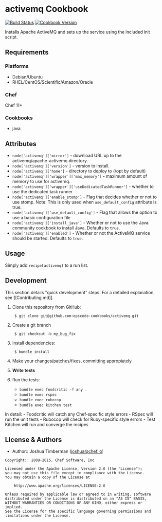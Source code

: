 activemq Cookbook
=================

[![Build Status](https://travis-ci.org/opscode-cookbooks/activemq.svg?branch=master)](https://travis-ci.org/opscode-cookbooks/activemq)
[![Cookbook Version](https://img.shields.io/cookbook/v/activemq.svg)](https://supermarket.chef.io/cookbooks/activemq)

Installs Apache ActiveMQ and sets up the service using the included init script.


Requirements
------------
### Platforms
- Debian/Ubuntu
- RHEL/CentOS/Scientific/Amazon/Oracle

### Chef
Chef 11+

### Cookbooks
- java


Attributes
----------
- `node['activemq']['mirror']` - download URL up to the activemq/apache-activemq directory.
- `node['activemq']['version']` - version to install.
- `node['activemq']['home']` - directory to deploy to (/opt by default)
- `node['activemq']['wrapper']['max_memory']` - maximum amount of memory to use for activemq.
- `node['activemq']['wrapper']['useDedicatedTaskRunner']` - whether to use the dedicated task runner
- `node['activemq']['enable_stomp']` - Flag that decides whether or not to use stomp. Note: This is
only used when `use_default_config` attribute is true.
- `node['activemq']['use_default_config']` - Flag that allows the option to use a basic configuration file
- `node['activemq']['install_java']` - Whether or not to use the Java community cookbook to install Java. Defaults to `true`.
- `node['activemq']['enabled']` - Whether or not the ActiveMQ service should be started.  Defaults to `true`.


Usage
-----
Simply add `recipe[activemq]` to a run list.


Development
-----------
This section details "quick development" steps. For a detailed explanation, see [[Contributing.md]].

1. Clone this repository from GitHub:

        $ git clone git@github.com:opscode-cookbooks/activemq.git

2. Create a git branch

        $ git checkout -b my_bug_fix

3. Install dependencies:

        $ bundle install

4. Make your changes/patches/fixes, committing appropiately
5. **Write tests**
6. Run the tests:
    - `bundle exec foodcritic -f any .`
    - `bundle exec rspec`
    - `bundle exec rubocop`
    - `bundle exec kitchen test`

  In detail:
    - Foodcritic will catch any Chef-specific style errors
    - RSpec will run the unit tests
    - Rubocop will check for Ruby-specific style errors
    - Test Kitchen will run and converge the recipes


License & Authors
-----------------
- Author:: Joshua Timberman (<joshua@chef.io>)

```text
Copyright:: 2009-2015, Chef Software, Inc

Licensed under the Apache License, Version 2.0 (the "License");
you may not use this file except in compliance with the License.
You may obtain a copy of the License at

    http://www.apache.org/licenses/LICENSE-2.0

Unless required by applicable law or agreed to in writing, software
distributed under the License is distributed on an "AS IS" BASIS,
WITHOUT WARRANTIES OR CONDITIONS OF ANY KIND, either express or implied.
See the License for the specific language governing permissions and
limitations under the License.
```
